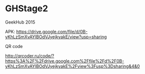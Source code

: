 # GHStage2
GeekHub 2015


APK:
https://drive.google.com/file/d/0B-yKhLzSmXvAYlBOdVJyejkyakE/view?usp=sharing


QR code 


http://qrcoder.ru/code/?https%3A%2F%2Fdrive.google.com%2Ffile%2Fd%2F0B-yKhLzSmXvAYlBOdVJyejkyakE%2Fview%3Fusp%3Dsharing&4&0

